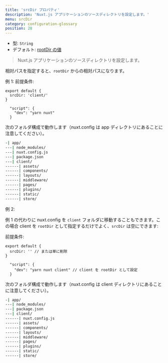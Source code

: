 ```yaml
---
title: 'srcDir プロパティ'
description: 'Nuxt.js アプリケーションのソースディレクトリを設定します。'
menu: srcDir
category: configuration-glossary
position: 28
---
```


- 型: `String`
- デフォルト: [rootDir の値](/docs/2.x/configuration-glossary/configuration-rootdir)

> Nuxt.js アプリケーションのソースディレクトリを設定します。

相対パスを指定すると、`rootDir` からの相対パスになります。

例 1: 前提条件:

```js{}[nuxt.config.js]
export default {
  srcDir: 'client/'
}
```

```js{}[package.json]
  "script": {
    "dev": "yarn nuxt"
  }
```

次のフォルダ構成で動作します（nuxt.config は app ディレクトリにあることに注意してください）。

```bash
-| app/
---| node_modules/
---| nuxt.config.js
---| package.json
---| client/
------| assets/
------| components/
------| layouts/
------| middleware/
------| pages/
------| plugins/
------| static/
------| store/
```

例 2:

例 1 の代わりに nuxt.config を `client` フォルダに移動することもできます。この場合 client を `rootDir` として指定するだけでよく、`srcDir` は空にできます:

前提条件:

```js{}[nuxt.config.js]
export default {
  srcDir: '' // または単に削除
}
```

```js{}[package.json]
  "script": {
    "dev": "yarn nuxt client" // client を rootDir として設定
  }
```

次のフォルダ構成で動作します（nuxt.config は client ディレクトリにあることに注意してください）。

```bash
-| app/
---| node_modules/
---| package.json
---| client/
------| nuxt.config.js
------| assets/
------| components/
------| layouts/
------| middleware/
------| pages/
------| plugins/
------| static/
------| store/
```
